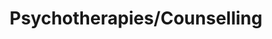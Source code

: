 ---
title: "Psychotherapies/Counselling"
category: "main-service"
colorFrom: "purple-400"
colorTo: "pink-400"
borderColor: "purple-500/30"
order: 2
items:
  - "Therapy for depression (CBT) and other psychological issues"
  - "Therapy for anxiety disorders and Obsessive compulsive disorder"
  - "Therapy for managing interpersonal / intrapersonal stress and coping with traumas"
  - "Therapy for managing everyday stress"
  - "Counselling for motivational enhancement"
  - "Couple's therapy for relationship issues"
  - "Therapy for sexual problems due to emotional causes"
  - "Counseling and psychotherapy to enhance youth resilience and address adjustment issues."
  - "Positive parenting counseling"
  - "Play therapy"
  - "Behaviour management counseling for parents of children with intellectual disability or Autistic spectrum disorders"
  - "Bereavement counseling"
  - "Therapy for survivors of abuse"
  - "Counseling for personality development, addressing procrastination and time management"
  - "Anger management"
  - "Career Counselling"
  - "Relaxation techniques & Biofeedback"
---
